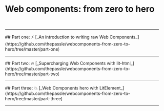 # Web components: from zero to hero

<br/>
<hr/>
## Part one: ⚡️ [_An introduction to writing raw Web Components_](https://github.com/thepassle/webcomponents-from-zero-to-hero/tree/master/part-one)
<hr/>
## Part two: 🔥 [_Supercharging Web Components with lit-html_](https://github.com/thepassle/webcomponents-from-zero-to-hero/tree/master/part-two)
<hr/>
## Part three: 💥 [_Web Components hero with LitElement_](https://github.com/thepassle/webcomponents-from-zero-to-hero/tree/master/part-three)
<hr/>


